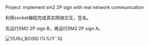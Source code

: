 Project: implement sm2 2P sign with real network communication

利用socket编程完成真实网络交互，签名。

先运行SM2 2P sign B，再运行SM2 2P sign A。

![1`(U9J_BO{`6D I%%(Y``IQ](https://user-images.githubusercontent.com/105547875/181897623-f1143760-1da4-4959-b3b1-fe5036aae085.png)
